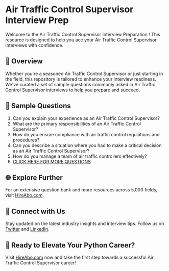 # Air Traffic Control Supervisor Interview Prep

Welcome to the Air Traffic Control Supervisor Interview Preparation ! This resource is designed to help you ace your Air Traffic Control Supervisor interviews with confidence.

## 🚀 Overview

Whether you're a seasoned Air Traffic Control Supervisor or just starting in the field, this repository is tailored to enhance your interview readiness. We've curated a set of sample questions commonly asked in Air Traffic Control Supervisor interviews to help you prepare and succeed.

## 📝 Sample Questions

1. Can you explain your experience as an Air Traffic Control Supervisor?
2. What are the primary responsibilities of an Air Traffic Control Supervisor?
3. How do you ensure compliance with air traffic control regulations and procedures?
4. Can you describe a situation where you had to make a critical decision as an Air Traffic Control Supervisor?
5. How do you manage a team of air traffic controllers effectively?
6. [CLICK HERE FOR MORE QUESTIONS](https://hireabo.com/job/14_2_9/Air%20Traffic%20Control%20Supervisor)

## 🌐 Explore Further

For an extensive question bank and more resources across 5,000 fields, visit [HireAbo.com](https://www.hireabo.com).

## 📱 Connect with Us

Stay updated on the latest industry insights and interview tips. Follow us on [Twitter](https://twitter.com/hireabo) and [LinkedIn](https://www.linkedin.com/in/hire-abo-3609972a8/).

## 🚀 Ready to Elevate Your Python Career?

Visit [HireAbo.com](https://www.hireabo.com) now and take the first step towards a successful Air Traffic Control Supervisor career!